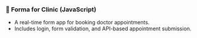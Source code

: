 ### 💊 Forma for Clinic (JavaScript)
- A real-time form app for booking doctor appointments.
- Includes login, form validation, and API-based appointment submission.
